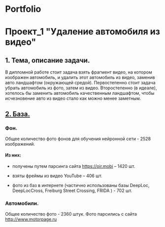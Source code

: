 # Portfolio
# Проект_1 "Удаление автомобиля из видео"

## 1. Тема, описание задачи.
В дипломной работе стоит задача взять фрагмент видео, на котором изображен автомобиль, и удалить этот автомобиль из видео, заменив авто ландшафтом (окружающей средой). 
Первостепенно стоит задача убрать автомобиль из фото, затем из видео. 
Второстепенно (в идеале), хотелось бы заменить автомобиль качественным ландшафтом, чтобы исчезновение авто из видео стало как можно менее заметным.

## [2. База.](https://github.com/alnibl/Portfolio/blob/main/Сбор%2C_анализ_и_парсинг_данных_ipynb"".ipynb)
### Фон.
Общее количество фото фонов для обучения нейронной сети - 2528 изображений.

#### Из них:

- получены путем парсинга сайта https://oir.mobi – 1420 шт.

- взяты фреймы из видео YouTube – 406 шт.

- фото из баз в интернете (частично использованы базы DeepLoc, DeepLocCross, Freiburg Street Crossing, FRIDA ) - 702 шт.

### Автомобили.
Общее количество фото - 2360 штук.
Фото парсились с сайта http://www.motorpage.ru


